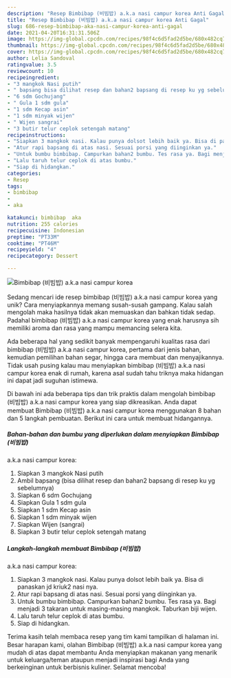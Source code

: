 ```yaml
---
description: "Resep Bimbibap (비빔밥) a.k.a nasi campur korea Anti Gagal"
title: "Resep Bimbibap (비빔밥) a.k.a nasi campur korea Anti Gagal"
slug: 686-resep-bimbibap-aka-nasi-campur-korea-anti-gagal
date: 2021-04-20T16:31:31.506Z
image: https://img-global.cpcdn.com/recipes/98f4c6d5fad2d5be/680x482cq70/bimbibap-비빔밥-aka-nasi-campur-korea-foto-resep-utama.jpg
thumbnail: https://img-global.cpcdn.com/recipes/98f4c6d5fad2d5be/680x482cq70/bimbibap-비빔밥-aka-nasi-campur-korea-foto-resep-utama.jpg
cover: https://img-global.cpcdn.com/recipes/98f4c6d5fad2d5be/680x482cq70/bimbibap-비빔밥-aka-nasi-campur-korea-foto-resep-utama.jpg
author: Lelia Sandoval
ratingvalue: 3.5
reviewcount: 10
recipeingredient:
- "3 mangkok Nasi putih"
- " bapsang bisa dilihat resep dan bahan2 bapsang di resep ku yg sebelumnya"
- "6 sdm Gochujang"
- " Gula 1 sdm gula"
- "1 sdm Kecap asin"
- "1 sdm minyak wijen"
- " Wijen sangrai"
- "3 butir telur ceplok setengah matang"
recipeinstructions:
- "Siapkan 3 mangkok nasi. Kalau punya dolsot lebih baik ya. Bisa di panaskan jd kriuk2 nasi nya."
- "Atur rapi bapsang di atas nasi. Sesuai porsi yang diinginkan ya."
- "Untuk bumbu bimbibap. Campurkan bahan2 bumbu. Tes rasa ya. Bagi menjadi 3 takaran untuk masing-masing mangkok. Taburkan biji wijen."
- "Lalu taruh telur ceplok di atas bumbu."
- "Siap di hidangkan."
categories:
- Resep
tags:
- bimbibap
- 
- aka

katakunci: bimbibap  aka 
nutrition: 255 calories
recipecuisine: Indonesian
preptime: "PT33M"
cooktime: "PT46M"
recipeyield: "4"
recipecategory: Dessert

---
```



![Bimbibap (비빔밥)
a.k.a nasi campur korea](https://img-global.cpcdn.com/recipes/98f4c6d5fad2d5be/680x482cq70/bimbibap-비빔밥-aka-nasi-campur-korea-foto-resep-utama.jpg)

Sedang mencari ide resep bimbibap (비빔밥)
a.k.a nasi campur korea yang unik? Cara menyiapkannya memang susah-susah gampang. Kalau salah mengolah maka hasilnya tidak akan memuaskan dan bahkan tidak sedap. Padahal bimbibap (비빔밥)
a.k.a nasi campur korea yang enak harusnya sih memiliki aroma dan rasa yang mampu memancing selera kita.

Ada beberapa hal yang sedikit banyak mempengaruhi kualitas rasa dari bimbibap (비빔밥)
a.k.a nasi campur korea, pertama dari jenis bahan, kemudian pemilihan bahan segar, hingga cara membuat dan menyajikannya. Tidak usah pusing kalau mau menyiapkan bimbibap (비빔밥)
a.k.a nasi campur korea enak di rumah, karena asal sudah tahu triknya maka hidangan ini dapat jadi suguhan istimewa.




Di bawah ini ada beberapa tips dan trik praktis dalam mengolah bimbibap (비빔밥)
a.k.a nasi campur korea yang siap dikreasikan. Anda dapat membuat Bimbibap (비빔밥)
a.k.a nasi campur korea menggunakan 8 bahan dan 5 langkah pembuatan. Berikut ini cara untuk membuat hidangannya.

<!--inarticleads1-->

##### Bahan-bahan dan bumbu yang diperlukan dalam menyiapkan Bimbibap (비빔밥)
a.k.a nasi campur korea:

1. Siapkan 3 mangkok Nasi putih
1. Ambil  bapsang (bisa dilihat resep dan bahan2 bapsang di resep ku yg sebelumnya)
1. Siapkan 6 sdm Gochujang
1. Siapkan  Gula 1 sdm gula
1. Siapkan 1 sdm Kecap asin
1. Siapkan 1 sdm minyak wijen
1. Siapkan  Wijen (sangrai)
1. Siapkan 3 butir telur ceplok setengah matang




<!--inarticleads2-->

##### Langkah-langkah membuat Bimbibap (비빔밥)
a.k.a nasi campur korea:

1. Siapkan 3 mangkok nasi. Kalau punya dolsot lebih baik ya. Bisa di panaskan jd kriuk2 nasi nya.
1. Atur rapi bapsang di atas nasi. Sesuai porsi yang diinginkan ya.
1. Untuk bumbu bimbibap. Campurkan bahan2 bumbu. Tes rasa ya. Bagi menjadi 3 takaran untuk masing-masing mangkok. Taburkan biji wijen.
1. Lalu taruh telur ceplok di atas bumbu.
1. Siap di hidangkan.




Terima kasih telah membaca resep yang tim kami tampilkan di halaman ini. Besar harapan kami, olahan Bimbibap (비빔밥)
a.k.a nasi campur korea yang mudah di atas dapat membantu Anda menyiapkan makanan yang menarik untuk keluarga/teman ataupun menjadi inspirasi bagi Anda yang berkeinginan untuk berbisnis kuliner. Selamat mencoba!
